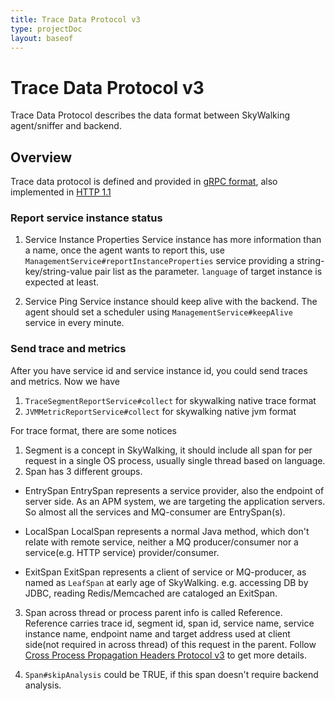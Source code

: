 ```yaml
---
title: Trace Data Protocol v3
type: projectDoc
layout: baseof
---
```

# Trace Data Protocol v3
Trace Data Protocol describes the data format between SkyWalking agent/sniffer and backend. 

## Overview
Trace data protocol is defined and provided in [gRPC format](https://github.com/apache/skywalking-data-collect-protocol),
also implemented in [HTTP 1.1](../HTTP-API-Protocol)

### Report service instance status
1. Service Instance Properties 
Service instance has more information than a name, once the agent wants to report this, use `ManagementService#reportInstanceProperties` service
providing a string-key/string-value pair list as the parameter. `language` of target instance is expected at least.

2. Service Ping
Service instance should keep alive with the backend. The agent should set a scheduler using `ManagementService#keepAlive` service in every minute.

### Send trace and metrics
After you have service id and service instance id, you could send traces and metrics. Now we
have 
1. `TraceSegmentReportService#collect` for skywalking native trace format
1. `JVMMetricReportService#collect` for skywalking native jvm format

For trace format, there are some notices
1. Segment is a concept in SkyWalking, it should include all span for per request in a single OS process, usually single thread based on language.
2. Span has 3 different groups.

* EntrySpan
EntrySpan represents a service provider, also the endpoint of server side. As an APM system, we are targeting the 
application servers. So almost all the services and MQ-consumer are EntrySpan(s).

* LocalSpan
LocalSpan represents a normal Java method, which don't relate with remote service, neither a MQ producer/consumer
nor a service(e.g. HTTP service) provider/consumer.

* ExitSpan
ExitSpan represents a client of service or MQ-producer, as named as `LeafSpan` at early age of SkyWalking.
e.g. accessing DB by JDBC, reading Redis/Memcached are cataloged an ExitSpan. 

3. Span across thread or process parent info is called Reference. Reference carries trace id, 
segment id, span id, service name, service instance name, endpoint name and target address used at client side(not required in across thread) 
of this request in the parent. 
Follow [Cross Process Propagation Headers Protocol v3](../Skywalking-Cross-Process-Propagation-Headers-Protocol-v3) to get more details.

4. `Span#skipAnalysis` could be TRUE, if this span doesn't require backend analysis.

